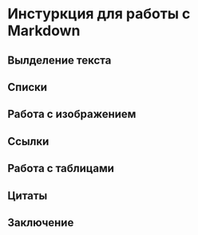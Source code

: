 # Инстуркция для работы с Markdown

## Вылделение текста

## Списки

## Работа с изображением

## Ссылки

## Работа с таблицами

## Цитаты

## Заключение